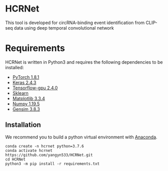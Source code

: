 # **HCRNet**
This tool is developed for circRNA-binding event identification from CLIP-seq data using deep temporal convolutional network

# **Requirements**
HCRNet is written in Python3 and requires the following dependencies to be installed: <br>
+ [PyTorch 1.8.1](http://pytorch.org/) <br>
+ [Keras 2.4.3](http://keras.org/)
+ [Tensorflow-gpu 2.4.0](http://tensorflow.org/)  
+ [Sklearn](https://github.com/scikit-learn/scikit-learn)
+ [Matplotlib 3.3.4](https://matplotlib.org/)
+ [Numpy 1.19.5](http://numpy.org/)
+ [Gensim 3.8.3](http://gensim.org/)

## Installation
We recommend you to build a python virtual environment with [Anaconda](https://docs.anaconda.com/anaconda/install/linux/). 
```
conda create -n hcrnet python=3.7.6
conda activate hcrnet
https://github.com/yangyn533/HCRNet.git
cd HCRNet
python3 -m pip install -r requirements.txt
```

